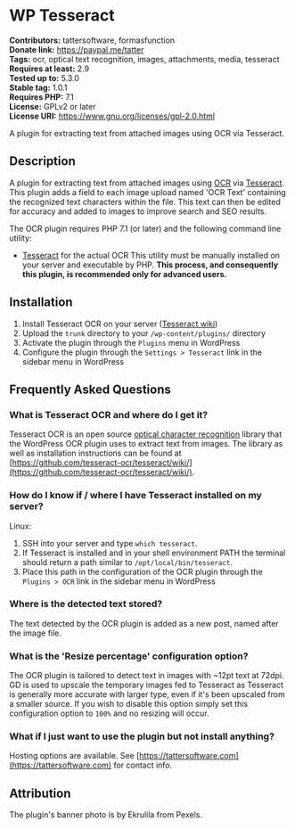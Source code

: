 # WP Tesseract  
**Contributors:** tattersoftware, formasfunction  
**Donate link:** https://paypal.me/tatter  
**Tags:** ocr, optical text recognition, images, attachments, media, tesseract  
**Requires at least:** 2.9  
**Tested up to:** 5.3.0  
**Stable tag:** 1.0.1  
**Requires PHP:** 7.1  
**License:** GPLv2 or later  
**License URI:** https://www.gnu.org/licenses/gpl-2.0.html  

A plugin for extracting text from attached images using OCR via Tesseract.

## Description 

A plugin for extracting text from attached images using
[OCR](http://en.wikipedia.org/wiki/Optical_character_recognition) via [Tesseract](https://github.com/tesseract-ocr/).
This plugin adds a field to each image upload named 'OCR Text' containing the recognized text characters within the file.
This text can then be edited for accuracy and added to images to improve search and SEO results.

The OCR plugin requires PHP 7.1 (or later) and the following command line utility: 
* [Tesseract](https://github.com/tesseract-ocr/) for the actual OCR
This utility must be manually installed on your server and executable by PHP.
**This process, and consequently this plugin, is recommended only for advanced users.**


## Installation

1. Install Tesseract OCR on your server ([Tesseract wiki](https://github.com/tesseract-ocr/tesseract/wiki/))
2. Upload the `trunk` directory to your `/wp-content/plugins/` directory
3. Activate the plugin through the `Plugins` menu in WordPress
4. Configure the plugin through the `Settings > Tesseract` link in the sidebar menu in WordPress


## Frequently Asked Questions

### What is Tesseract OCR and where do I get it?

Tesseract OCR is an open source [optical character recognition](http://en.wikipedia.org/wiki/Optical_character_recognition)
library that the WordPress OCR plugin uses to extract text from images. The library as
well as installation instructions can be found at
[https://github.com/tesseract-ocr/tesseract/wiki/](https://github.com/tesseract-ocr/tesseract/wiki/).

### How do I know if / where I have Tesseract installed on my server?

Linux:

1. SSH into your server and type `which tesseract`.
2. If Tesseract is installed and in your shell environment PATH the terminal should return a path similar to `/opt/local/bin/tesseract`.
3. Place this path in the configuration of the OCR plugin through the `Plugins > OCR` link in the sidebar menu in WordPress

### Where is the detected text stored? 

The text detected by the OCR plugin is added as a new post, named after the image file.

### What is the 'Resize percentage' configuration option?

The OCR plugin is tailored to detect text in images with ~12pt text at 72dpi. GD
is used to upscale the temporary images fed to Tesseract as Tesseract is generally
more accurate with larger type, even if it's been upscaled from a smaller source. If you
wish to disable this option simply set this configuration option to `100%` and no resizing
will occur.

### What if I just want to use the plugin but not install anything?

Hosting options are available. See [https://tattersoftware.com](https://tattersoftware.com)
for contact info.

## Attribution

The plugin's banner photo is by Ekrulila from Pexels.
